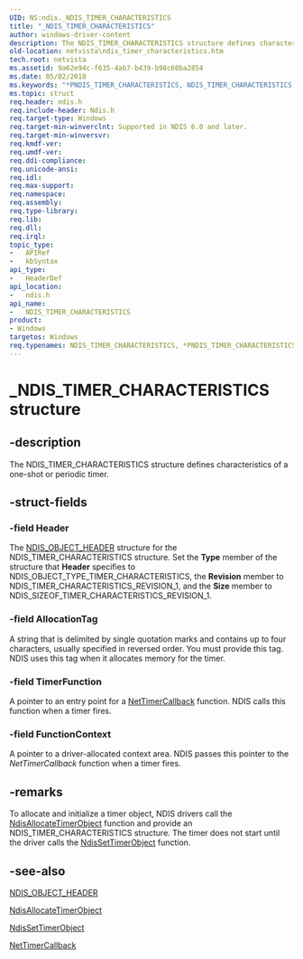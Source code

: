 ```yaml
---
UID: NS:ndis._NDIS_TIMER_CHARACTERISTICS
title: "_NDIS_TIMER_CHARACTERISTICS"
author: windows-driver-content
description: The NDIS_TIMER_CHARACTERISTICS structure defines characteristics of a one-shot or periodic timer.
old-location: netvista\ndis_timer_characteristics.htm
tech.root: netvista
ms.assetid: 9a62e94c-f635-4ab7-b439-b98c60ba2854
ms.date: 05/02/2018
ms.keywords: "*PNDIS_TIMER_CHARACTERISTICS, NDIS_TIMER_CHARACTERISTICS, NDIS_TIMER_CHARACTERISTICS structure [Network Drivers Starting with Windows Vista], PNDIS_TIMER_CHARACTERISTICS, PNDIS_TIMER_CHARACTERISTICS structure pointer [Network Drivers Starting with Windows Vista], _NDIS_TIMER_CHARACTERISTICS, ndis/NDIS_TIMER_CHARACTERISTICS, ndis/PNDIS_TIMER_CHARACTERISTICS, ndis_timer_ref_af673f64-aa72-4767-81a0-5df465a52c81.xml, netvista.ndis_timer_characteristics"
ms.topic: struct
req.header: ndis.h
req.include-header: Ndis.h
req.target-type: Windows
req.target-min-winverclnt: Supported in NDIS 6.0 and later.
req.target-min-winversvr: 
req.kmdf-ver: 
req.umdf-ver: 
req.ddi-compliance: 
req.unicode-ansi: 
req.idl: 
req.max-support: 
req.namespace: 
req.assembly: 
req.type-library: 
req.lib: 
req.dll: 
req.irql: 
topic_type:
-	APIRef
-	kbSyntax
api_type:
-	HeaderDef
api_location:
-	ndis.h
api_name:
-	NDIS_TIMER_CHARACTERISTICS
product:
- Windows
targetos: Windows
req.typenames: NDIS_TIMER_CHARACTERISTICS, *PNDIS_TIMER_CHARACTERISTICS
---
```


# _NDIS_TIMER_CHARACTERISTICS structure


## -description


The NDIS_TIMER_CHARACTERISTICS structure defines characteristics of a one-shot or periodic
  timer.


## -struct-fields




### -field Header

The 
     <a href="https://msdn.microsoft.com/library/windows/hardware/ff566588">NDIS_OBJECT_HEADER</a> structure for the
     NDIS_TIMER_CHARACTERISTICS structure. Set the 
     <b>Type</b> member of the structure that 
     <b>Header</b> specifies to NDIS_OBJECT_TYPE_TIMER_CHARACTERISTICS, the 
     <b>Revision</b> member to NDIS_TIMER_CHARACTERISTICS_REVISION_1, and the 
     <b>Size</b> member to NDIS_SIZEOF_TIMER_CHARACTERISTICS_REVISION_1.


### -field AllocationTag

A string that is delimited by single quotation marks and contains up to four characters, usually
     specified in reversed order. You must provide this tag. NDIS uses this tag when it allocates memory for
     the timer.


### -field TimerFunction

A pointer to an entry point for a 
     <a href="https://msdn.microsoft.com/76e59376-58a4-4e35-bac4-ec5938c88cd7">NetTimerCallback</a> function. NDIS calls
     this function when a timer fires.


### -field FunctionContext

A pointer to a driver-allocated context area. NDIS passes this pointer to the 
     <i>NetTimerCallback</i> function when a timer fires.


## -remarks



To allocate and initialize a timer object, NDIS drivers call the 
    <a href="https://msdn.microsoft.com/library/windows/hardware/ff561618">NdisAllocateTimerObject</a> function
    and provide an NDIS_TIMER_CHARACTERISTICS structure. The timer does not start until the driver calls the 
    <a href="https://msdn.microsoft.com/library/windows/hardware/ff564563">NdisSetTimerObject</a> function.




## -see-also




<a href="https://msdn.microsoft.com/library/windows/hardware/ff566588">NDIS_OBJECT_HEADER</a>



<a href="https://msdn.microsoft.com/library/windows/hardware/ff561618">NdisAllocateTimerObject</a>



<a href="https://msdn.microsoft.com/library/windows/hardware/ff564563">NdisSetTimerObject</a>



<a href="https://msdn.microsoft.com/76e59376-58a4-4e35-bac4-ec5938c88cd7">NetTimerCallback</a>
 

 

